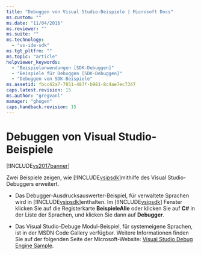 ```yaml
---
title: "Debuggen von Visual Studio-Beispiele | Microsoft Docs"
ms.custom: ""
ms.date: "11/04/2016"
ms.reviewer: ""
ms.suite: ""
ms.technology: 
  - "vs-ide-sdk"
ms.tgt_pltfrm: ""
ms.topic: "article"
helpviewer_keywords: 
  - "Beispielanwendungen [SDK-Debuggen]"
  - "Beispiele für Debuggen [SDK-Debuggen]"
  - "Debuggen von SDK-Beispiele"
ms.assetid: fbcc42a7-7851-487f-b981-8c4ae7ec7347
caps.latest.revision: 15
ms.author: "gregvanl"
manager: "ghogen"
caps.handback.revision: 15
---
```

# Debuggen von Visual Studio-Beispiele
[!INCLUDE[vs2017banner](../../code-quality/includes/vs2017banner.md)]

Zwei Beispiele zeigen, wie [!INCLUDE[vsipsdk](../../extensibility/includes/vsipsdk_md.md)]mithilfe des Visual Studio\-Debuggers erweitert.  
  
-   Das Debugger\-Ausdrucksauswerter\-Beispiel, für verwaltete Sprachen wird in [!INCLUDE[vsipsdk](../../extensibility/includes/vsipsdk_md.md)]enthalten. Im [!INCLUDE[vsipsdk](../../extensibility/includes/vsipsdk_md.md)] Fenster klicken Sie auf die Registerkarte **BeispieleAlle** oder klicken Sie auf **C\#** in der Liste der Sprachen, und klicken Sie dann auf **Debugger**.  
  
-   Das Visual Studio\-Debuge Modul\-Beispiel, für systemeigene Sprachen, ist in der MSDN Code Gallery verfügbar.  Weitere Informationen finden Sie auf der folgenden Seite der Microsoft\-Website: [Visual Studio Debug Engine Sample](http://go.microsoft.com/fwlink/?LinkId=150236).